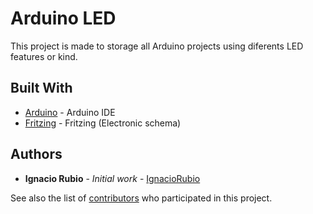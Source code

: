 # Arduino LED

This project is made to storage all Arduino projects using diferents LED features or kind. 


## Built With

* [Arduino](https://www.arduino.cc/en/Main/Software/) - Arduino IDE
* [Fritzing](http://fritzing.org/download/) - Fritzing (Electronic schema)


## Authors

* **Ignacio Rubio** - *Initial work* - [IgnacioRubio](https://github.com/IgnacioRubio)

See also the list of [contributors](https://github.com/your/project/contributors) who participated in this project.
